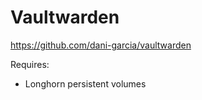 # Vaultwarden

<https://github.com/dani-garcia/vaultwarden>

Requires:
- Longhorn persistent volumes
